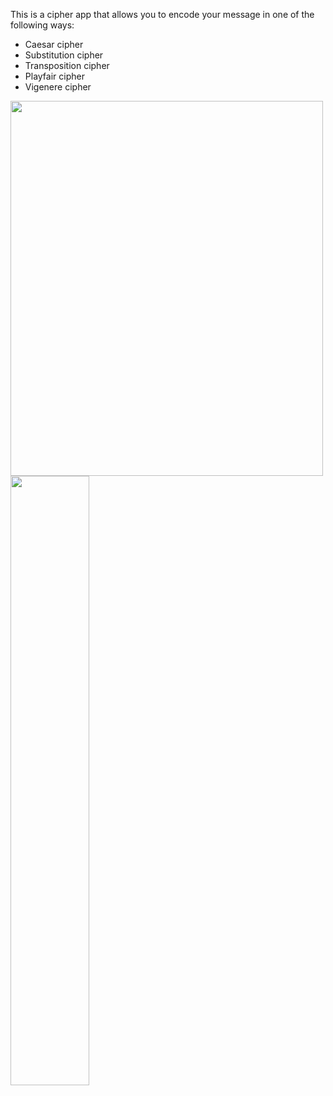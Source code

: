 This is a cipher app that allows you to encode your message in one of the following ways:
<ul>
<li> Caesar cipher </li>
<li> Substitution cipher </li>
<li> Transposition cipher </li>
<li> Playfair cipher </li>
<li> Vigenere cipher </li>
</ul>

<img src = "https://i.imgur.com/jvxIyko.png" style="width:500px;height:600px;">

<img src = "https://i.imgur.com/6hETxJ9.png" style = "width: 50%; height:50%;">

